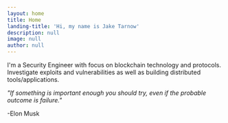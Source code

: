 ```yaml
---
layout: home
title: Home
landing-title: 'Hi, my name is Jake Tarnow'
description: null
image: null
author: null
---
```


I'm a Security Engineer with focus on blockchain technology and protocols. Investigate exploits and vulnerabilities as well as building distributed tools/applications.

*"If something is important enough you should try, even if the probable outcome is failure."*

-Elon Musk

